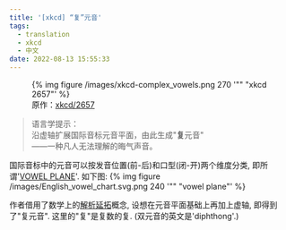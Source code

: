 ```yaml
---
title: '[xkcd] “复”元音'
tags:
  - translation
  - xkcd
  - 中文
date: 2022-08-13 15:55:33
---
```



<figure>
	<picture>
		{% img figure /images/xkcd-complex_vowels.png 270 '"" "xkcd 2657"' %}
	</picture>
	<figcaption>原作：<a href="https://xkcd.com/2657/">xkcd/2657</a></figcaption>
</figure>


> 语言学提示：<br/>
> 沿虚轴扩展国际音标元音平面，由此生成"**复**元音"<br/>
> ——一种凡人无法理解的晦气声音。


国际音标中的元音可以按发音位置(前-后)和口型(闭-开)两个维度分类, 即所谓'[VOWEL PLANE](https://en.wikipedia.org/wiki/Vowel_diagram)'.
如下图:
{% img figure /images/English_vowel_chart.svg.png 240 '"" "vowel plane"' %}

作者借用了数学上的[解析延拓](https://zh.m.wikipedia.org/zh-hans/%E8%A7%A3%E6%9E%90%E5%BB%B6%E6%8B%93)概念,
设想在元音平面基础上再加上虚轴, 即得到了"复元音".
这里的"复"是复数的复. (双元音的英文是'diphthong'.)
